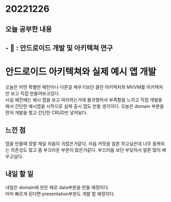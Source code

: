 # 20221226
## 오늘 공부한 내용
## - 📑 : 안드로이드 개발 및 아키텍쳐 연구
# 안드로이드 아키텍쳐와 실제 예시 앱 개발

오늘은 어떤 특별한 패턴이나 다른걸 배우기보단 클린 아키텍처와 MVVM를 아키텍처만 보고 직접 만들어보고있다.   
사실 예전에는 예시 앱을 보고 따라하는거에 불과했어서 부족함을 느끼고 직접 개발을 해서 간단한 예시앱을 시작으로 실제 출시 앱도 만들 생각이다. 오늘은 domain 부분을 먼저 개발을 했고 간단한 CRUD만 넣어놨다.

## 느낀 점
앱을 만들때 정말 제일 처음이 귀찮은거같다, 처음 커밋을 얼른 하고싶은데 너무 중복되는 의존성도 많고 좀 부끄러운 부분이 많은거같다. 부끄러움 보단 부딫혀서 얼른 많이 배우고싶다.

## 내일 할 일
내일은 domain에 만든 배로 data부분을 만들 예정이다.   
아마 빠르게 된다면 presentation부분도 개발 할 예정이다.
